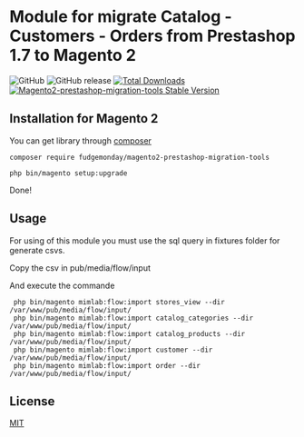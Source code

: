 # Module for migrate Catalog - Customers - Orders from Prestashop 1.7 to Magento 2

![GitHub](https://img.shields.io/github/license/mimou78/magento2-prestashop-migration-tools.svg) ![GitHub release](https://img.shields.io/github/release/mimou78/magento2-prestashop-migration-tools.svg) [![Total Downloads](https://poser.pugx.org/mimou78/magento2-prestashop-migration-tools/downloads)](https://packagist.org/packages/mimou78/magento2-prestashop-migration-tools) [![Magento2-prestashop-migration-tools  Stable Version](https://poser.pugx.org/mimou78/magento2-prestashop-migration-tools/version)](https://packagist.org/packages/mimou78/magento2-prestashop-migration-tools)

## Installation for Magento 2

You can get library through [composer](https://getcomposer.org/)

```
composer require fudgemonday/magento2-prestashop-migration-tools
```

```
php bin/magento setup:upgrade
```

Done!

## Usage

For using of this module you must use the sql query in fixtures folder for generate csvs.

Copy the csv in pub/media/flow/input

And execute the commande

```
 php bin/magento mimlab:flow:import stores_view --dir /var/www/pub/media/flow/input/
 php bin/magento mimlab:flow:import catalog_categories --dir /var/www/pub/media/flow/input/
 php bin/magento mimlab:flow:import catalog_products --dir /var/www/pub/media/flow/input/
 php bin/magento mimlab:flow:import customer --dir /var/www/pub/media/flow/input/
 php bin/magento mimlab:flow:import order --dir /var/www/pub/media/flow/input/
```

## License
[MIT](LICENSE)
